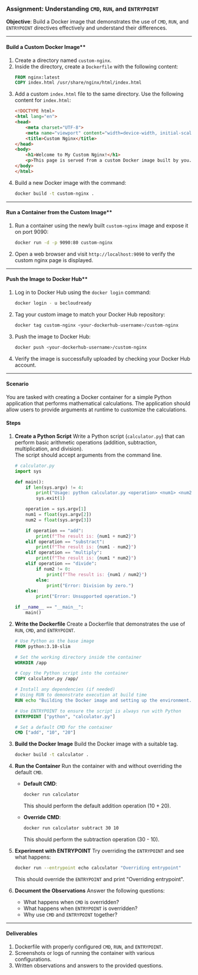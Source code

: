 ### **Assignment: Understanding `CMD`, `RUN`, and `ENTRYPOINT`**

**Objective**: Build a Docker image that demonstrates the use of `CMD`, `RUN`, and `ENTRYPOINT` directives effectively and understand their differences.

---

####  Build a Custom Docker Image**
1. Create a directory named `custom-nginx`.
2. Inside the directory, create a `Dockerfile` with the following content:
   ```dockerfile
   FROM nginx:latest
   COPY index.html /usr/share/nginx/html/index.html
   ```
3. Add a custom `index.html` file to the same directory. Use the following content for `index.html`:
   ```html
   <!DOCTYPE html>
   <html lang="en">
   <head>
       <meta charset="UTF-8">
       <meta name="viewport" content="width=device-width, initial-scale=1.0">
       <title>Custom Nginx</title>
   </head>
   <body>
       <h1>Welcome to My Custom Nginx!</h1>
       <p>This page is served from a custom Docker image built by you.</p>
   </body>
   </html>
   ```
4. Build a new Docker image with the command:
   ```bash
   docker build -t custom-nginx .
   ```

---

#### Run a Container from the Custom Image**
1. Run a container using the newly built `custom-nginx` image and expose it on port 9090:
   ```bash
   docker run -d -p 9090:80 custom-nginx
   ```
2. Open a web browser and visit `http://localhost:9090` to verify the custom nginx page is displayed.

---

#### Push the Image to Docker Hub**
1. Log in to Docker Hub using the `docker login` command:
   ```bash
   docker login - u becloudready
   ```
2. Tag your custom image to match your Docker Hub repository:
   ```bash
   docker tag custom-nginx <your-dockerhub-username>/custom-nginx
   ```
3. Push the image to Docker Hub:
   ```bash
   docker push <your-dockerhub-username>/custom-nginx
   ```
4. Verify the image is successfully uploaded by checking your Docker Hub account.


---
#### **Scenario**
You are tasked with creating a Docker container for a simple Python application that performs mathematical calculations. The application should allow users to provide arguments at runtime to customize the calculations.

#### **Steps**

1. **Create a Python Script**
   Write a Python script (`calculator.py`) that can perform basic arithmetic operations (addition, subtraction, multiplication, and division).  
   The script should accept arguments from the command line.

   ```python
   # calculator.py
   import sys

   def main():
       if len(sys.argv) != 4:
           print("Usage: python calculator.py <operation> <num1> <num2>")
           sys.exit(1)

       operation = sys.argv[1]
       num1 = float(sys.argv[2])
       num2 = float(sys.argv[3])

       if operation == "add":
           print(f"The result is: {num1 + num2}")
       elif operation == "substract":
           print(f"The result is: {num1 - num2}")
       elif operation == "multiply":
           print(f"The result is: {num1 * num2}")
       elif operation == "divide":
           if num2 != 0:
               print(f"The result is: {num1 / num2}")
           else:
               print("Error: Division by zero.")
       else:
           print("Error: Unsupported operation.")

   if __name__ == "__main__":
       main()
   ```

2. **Write the Dockerfile**
   Create a Dockerfile that demonstrates the use of `RUN`, `CMD`, and `ENTRYPOINT`.

   ```dockerfile
   # Use Python as the base image
   FROM python:3.10-slim

   # Set the working directory inside the container
   WORKDIR /app

   # Copy the Python script into the container
   COPY calculator.py /app/

   # Install any dependencies (if needed)
   # Using RUN to demonstrate execution at build time
   RUN echo "Building the Docker image and setting up the environment..."

   # Use ENTRYPOINT to ensure the script is always run with Python
   ENTRYPOINT ["python", "calculator.py"]

   # Set a default CMD for the container
   CMD ["add", "10", "20"]
   ```

3. **Build the Docker Image**
   Build the Docker image with a suitable tag.

   ```bash
   docker build -t calculator .
   ```

4. **Run the Container**
   Run the container with and without overriding the default `CMD`.

   - **Default CMD**:
     ```bash
     docker run calculator
     ```
     This should perform the default addition operation (10 + 20).

   - **Override CMD**:
     ```bash
     docker run calculator subtract 30 10
     ```
     This should perform the subtraction operation (30 - 10).

5. **Experiment with ENTRYPOINT**
   Try overriding the `ENTRYPOINT` and see what happens:

   ```bash
   docker run --entrypoint echo calculator "Overriding entrypoint"
   ```
   This should override the `ENTRYPOINT` and print "Overriding entrypoint".

6. **Document the Observations**
   Answer the following questions:
   - What happens when `CMD` is overridden?
   - What happens when `ENTRYPOINT` is overridden?
   - Why use `CMD` and `ENTRYPOINT` together?

---

#### **Deliverables**
1. Dockerfile with properly configured `CMD`, `RUN`, and `ENTRYPOINT`.
2. Screenshots or logs of running the container with various configurations.
3. Written observations and answers to the provided questions.

